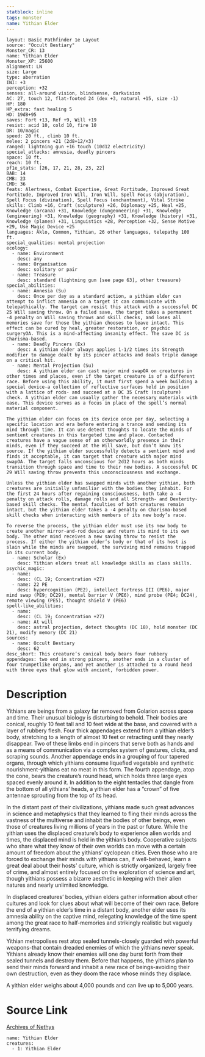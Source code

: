 ```yaml
---
statblock: inline
tags: monster
name: Yithian Elder
---
```

```statblock
layout: Basic Pathfinder 1e Layout
source: "Occult Bestiary"
Monster_CR: 13
name: Yithian Elder
Monster_XP: 25600
alignment: LN
size: Large
type: aberration
INI: +3
perception: +32
senses: all-around vision, blindsense, darkvision
AC: 27, touch 12, flat-footed 24 (dex +3, natural +15, size -1)
HP: 180
HP_extra: fast healing 5
HD: 19d8+95
saves: Fort +13, Ref +9, Will +19
resist: acid 10, cold 10, fire 10
DR: 10/magic
speed: 20 ft., climb 10 ft.
melee: 2 pincers +21 (2d8+12/×3)
ranged: lightning gun +16 touch (10d12 electricity)
special_attacks: amnesia, deadly pincers
space: 10 ft.
reach: 10 ft.
pf1e_stats: [26, 17, 21, 28, 23, 22]
BAB: 14
CMB: 23
CMD: 36
feats: Alertness, Combat Expertise, Great Fortitude, Improved Great Fortitude, Improved Iron Will, Iron Will, Spell Focus (abjuration), Spell Focus (divination), Spell Focus (enchantment), Vital Strike
skills: Climb +16, Craft (sculpture) +26, Diplomacy +25, Heal +25, Knowledge (arcana) +31, Knowledge (dungeoneering) +31, Knowledge (engineering) +31, Knowledge (geography) +31, Knowledge (history) +31, Knowledge (planes) +31, Linguistics +28, Perception +32, Sense Motive +29, Use Magic Device +25
languages: Aklo, Common, Yithian, 26 other languages, telepathy 100 ft.
special_qualities: mental projection
ecology:
  - name: Environment
    desc: any
  - name: Organisation
    desc: solitary or pair
  - name: Treasure
    desc: standard (lightning gun [see page 63], other treasure)
special_abilities:
  - name: Amnesia (Su)
    desc: Once per day as a standard action, a yithian elder can attempt to inflict amnesia on a target it can communicate with telepathically. The target can resist this attack with a successful DC 25 Will saving throw. On a failed save, the target takes a permanent -4 penalty on Will saving throws and skill checks, and loses all memories save for those the yithian chooses to leave intact. This effect can be cured by heal, greater restoration, or psychic surgeryOA. This is a mind-affecting insanity effect. The save DC is Charisma-based.
  - name: Deadly Pincers (Ex)
    desc: A yithian elder always applies 1-1/2 times its Strength modifier to damage dealt by its pincer attacks and deals triple damage on a critical hit.
  - name: Mental Projection (Su)
    desc: A yithian elder can cast major mind swapOA on creatures in other times and places, even if the target creature is of a different race. Before using this ability, it must first spend a week building a special device-a collection of reflective surfaces held in position with a lattice of rods- and succeed at a DC 35 Craft (sculpture) check. A yithian elder can usually gather the necessary materials with ease. This device serves as a focus in place of the spell’s normal material component.

The yithian elder can focus on its device once per day, selecting a specific location and era before entering a trance and sending its mind through time. It can use detect thoughts to locate the minds of sentient creatures in this targeted time and place. Contacted creatures have a vague sense of an otherworldly presence in their minds, even if they succeed at the Will save, but don’t know its source. If the yithian elder successfully detects a sentient mind and finds it acceptable, it can target that creature with major mind swapOA. The target falls unconscious for 2d12 hours as both minds transition through space and time to their new bodies. A successful DC 29 Will saving throw prevents this unconsciousness and exchange.

Unless the yithian elder has swapped minds with another yithian, both creatures are initially unfamiliar with the bodies they inhabit. For the first 24 hours after regaining consciousness, both take a -4 penalty on attack rolls, damage rolls and all Strength- and Dexterity-based skill checks. The mental faculties of both creatures remain intact, but the yithian elder takes a -4 penalty on Charisma-based skill checks when interacting with members of its new body’s race.

To reverse the process, the yithian elder must use its new body to create another mirror-and-rod device and return its mind to its own body. The other mind receives a new saving throw to resist the process. If either the yithian elder’s body or that of its host is slain while the minds are swapped, the surviving mind remains trapped in its current body.
  - name: Scholar (Ex)
    desc: Yithian elders treat all knowledge skills as class skills.
psychic_magic:
  - name:
    desc: (CL 19; Concentration +27)
  - name: 22 PE
    desc: hypercognition (PE2), intellect fortress III (PE6), major mind swap (PE9; DC29), mental barrier V (PE6), mind probe (PE4; DC24), remote viewing (PE5), thought shield V (PE6)
spell-like_abilities:
  - name:
    desc: (CL 19; Concentration +27)
  - name: At will
    desc: astral projection, detect thoughts (DC 18), hold monster (DC 21), modify memory (DC 21)
sources:
  - name: Occult Bestiary
    desc: 62
desc_short: This creature’s conical body bears four rubbery appendages: two end in strong pincers, another ends in a cluster of four trumpetlike organs, and yet another is attached to a round head with three eyes that glow with ancient, forbidden power.
```
# Description
Yithians are beings from a galaxy far removed from Golarion across space and time. Their unusual biology is disturbing to behold. Their bodies are conical, roughly 10 feet tall and 10 feet wide at the base, and covered with a layer of rubbery flesh. Four thick appendages extend from a yithian elder’s body, stretching to a length of almost 10 feet or retracting until they nearly disappear. Two of these limbs end in pincers that serve both as hands and as a means of communication via a complex system of gestures, clicks, and scraping sounds. Another appendage ends in a grouping of four tapered organs, through which yithians consume liquefied vegetable and synthetic nourishment-yithians eat no meat in this form. The fourth appendage, atop the cone, bears the creature’s round head, which holds three large eyes spaced evenly around it. In addition to the eight tentacles that dangle from the bottom of all yithians’ heads, a yithian elder has a “crown” of five antennae sprouting from the top of its head.

In the distant past of their civilizations, yithians made such great advances in science and metaphysics that they learned to fling their minds across the vastness of the multiverse and inhabit the bodies of other beings, even those of creatures living millions of years in the past or future. While the yithian uses the displaced creature’s body to experience alien worlds and times, the displaced mind is held in the yithian’s body. Cooperative subjects who share what they know of their own worlds can move with a certain amount of freedom about the yithians’ cyclopean cities. Even those who are forced to exchange their minds with yithians can, if well-behaved, learn a great deal about their hosts’ culture, which is strictly organized, largely free of crime, and almost entirely focused on the exploration of science and art, though yithians possess a bizarre aesthetic in keeping with their alien natures and nearly unlimited knowledge.

In displaced creatures’ bodies, yithian elders gather information about other cultures and look for clues about what will become of their own race. Before the end of a yithian elder’s time in a distant body, another elder uses its amnesia ability on the captive mind, relegating knowledge of the time spent among the great race to half-memories and strikingly realistic but vaguely terrifying dreams.

Yithian metropolises rest atop sealed tunnels-closely guarded with powerful weapons-that contain dreaded enemies of which the yithians never speak. Yithians already know their enemies will one day burst forth from their sealed tunnels and destroy them. Before that happens, the yithians plan to send their minds forward and inhabit a new race of beings-avoiding their own destruction, even as they doom the race whose minds they displace.

A yithian elder weighs about 4,000 pounds and can live up to 5,000 years.
# Source Link
[Archives of Nethys](https://aonprd.com/MonsterDisplay.aspx?ItemName=Yithian%20Elder)
```encounter-table
name: Yithian Elder
creatures:
  - 1: Yithian Elder
```
